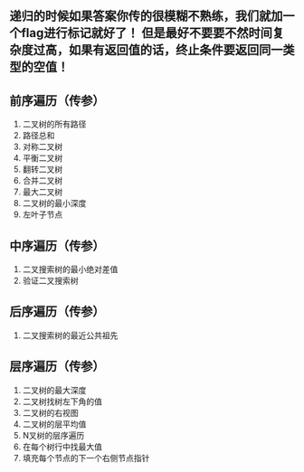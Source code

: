 ## 递归的时候如果答案你传的很模糊不熟练，我们就加一个flag进行标记就好了！ 但是最好不要要不然时间复杂度过高，如果有返回值的话，终止条件要返回同一类型的空值！

## 前序遍历（传参）

1. 二叉树的所有路径
2. 路径总和
3. 对称二叉树
4. 平衡二叉树
5. 翻转二叉树
6. 合并二叉树
7. 最大二叉树
8. 二叉树的最小深度
9. 左叶子节点


## 中序遍历（传参）
1. 二叉搜索树的最小绝对差值
2. 验证二叉搜索树


## 后序遍历（传参）
1. 二叉搜索树的最近公共祖先

## 层序遍历（传参）
1. 二叉树的最大深度
2. 二叉树找树左下角的值
3. 二叉树的右视图
4. 二叉树的层平均值
5. N叉树的层序遍历
6. 在每个树行中找最大值
7. 填充每个节点的下一个右侧节点指针
